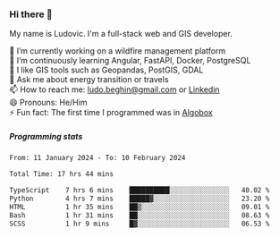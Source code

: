 ### Hi there 👋

My name is Ludovic. I'm a full-stack web and GIS developer.

 🔭 I’m currently working on a wildfire management platform<br/>
 🌱 I’m continuously learning Angular, FastAPI, Docker, PostgreSQL<br/>
 👯 I like GIS tools such as Geopandas, PostGIS, GDAL<br/>
 💬 Ask me about energy transition or travels<br/>
 📫 How to reach me: ludo.beghin@gmail.com or [Linkedin](https://www.linkedin.com/in/ludovic-beghin/)<br/>
 😄 Pronouns: He/Him<br/>
 ⚡ Fun fact: The first time I programmed was in [Algobox](https://fr.wikipedia.org/wiki/Algobox)<br/>

##### Programming stats
<!--START_SECTION:waka-->

```txt
From: 11 January 2024 - To: 10 February 2024

Total Time: 17 hrs 44 mins

TypeScript    7 hrs 6 mins    ██████████░░░░░░░░░░░░░░░   40.02 %
Python        4 hrs 7 mins    █████▓░░░░░░░░░░░░░░░░░░░   23.20 %
HTML          1 hr 35 mins    ██▒░░░░░░░░░░░░░░░░░░░░░░   09.01 %
Bash          1 hr 31 mins    ██░░░░░░░░░░░░░░░░░░░░░░░   08.63 %
SCSS          1 hr 9 mins     █▓░░░░░░░░░░░░░░░░░░░░░░░   06.53 %
```

<!--END_SECTION:waka-->
